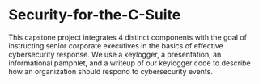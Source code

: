 # Security-for-the-C-Suite
    
This capstone project integrates 4 distinct components with the goal of instructing senior corporate executives in the basics of effective cybersecurity response. We use a keylogger, a presentation, an informational pamphlet, and a writeup of our keylogger code to describe how an organization should respond to cybersecurity events.
    
